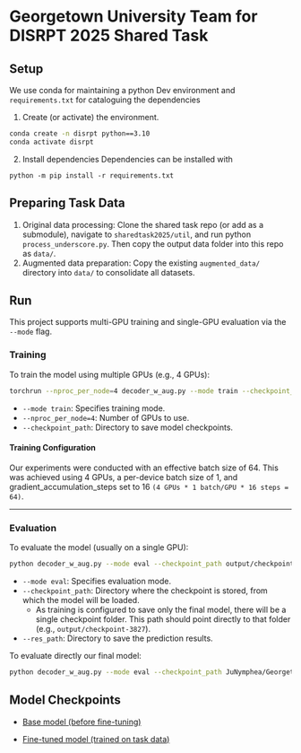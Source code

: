 # Georgetown University Team for DISRPT 2025 Shared Task

## Setup

We use conda for maintaining a python Dev environment and `requirements.txt` for cataloguing the dependencies
1. Create (or activate) the environment.
```bash
conda create -n disrpt python==3.10
conda activate disrpt
```

2. Install dependencies
Dependencies can be installed with
```
python -m pip install -r requirements.txt
```

## Preparing Task Data
1. Original data processing: Clone the shared task repo (or add as a submodule), navigate to `sharedtask2025/util`, and run python `process_underscore.py`. Then copy the output data folder into this repo as `data/`.
2. Augmented data preparation: Copy the existing `augmented_data/` directory into `data/` to consolidate all datasets.


## Run

This project supports multi-GPU training and single-GPU evaluation via the `--mode` flag.

### Training

To train the model using multiple GPUs (e.g., 4 GPUs):

```bash
torchrun --nproc_per_node=4 decoder_w_aug.py --mode train --checkpoint_path output/
```

* `--mode train`: Specifies training mode.
* `--nproc_per_node=4`: Number of GPUs to use.
* `--checkpoint_path`: Directory to save model checkpoints.

#### Training Configuration
Our experiments were conducted with an effective batch size of 64. This was achieved using 4 GPUs, a per-device batch size of 1, and gradient_accumulation_steps set to 16 `(4 GPUs * 1 batch/GPU * 16 steps = 64)`.

---

### Evaluation

To evaluate the model (usually on a single GPU):

```bash
python decoder_w_aug.py --mode eval --checkpoint_path output/checkpoint-3827 --res_path res/
```

* `--mode eval`: Specifies evaluation mode.
* `--checkpoint_path`: Directory where the checkpoint is stored, from which the model will be loaded. 
  * As training is configured to save only the final model, there will be a single checkpoint folder. This path should point directly to that folder (e.g., `output/checkpoint-3827`).
* `--res_path`: Directory to save the prediction results.

To evaluate directly our final model:

```bash
python decoder_w_aug.py --mode eval --checkpoint_path JuNymphea/Georgetown-qwen3-4B-finetuned-for-disrpt2025 --res_path res/
```

## Model Checkpoints
- [Base model (before fine-tuning)](https://huggingface.co/JuNymphea/Georgetown-qwen3-4B-pruned-for-disrpt2025)

- [Fine-tuned model (trained on task data)](https://huggingface.co/JuNymphea/Georgetown-qwen3-4B-finetuned-for-disrpt2025)

